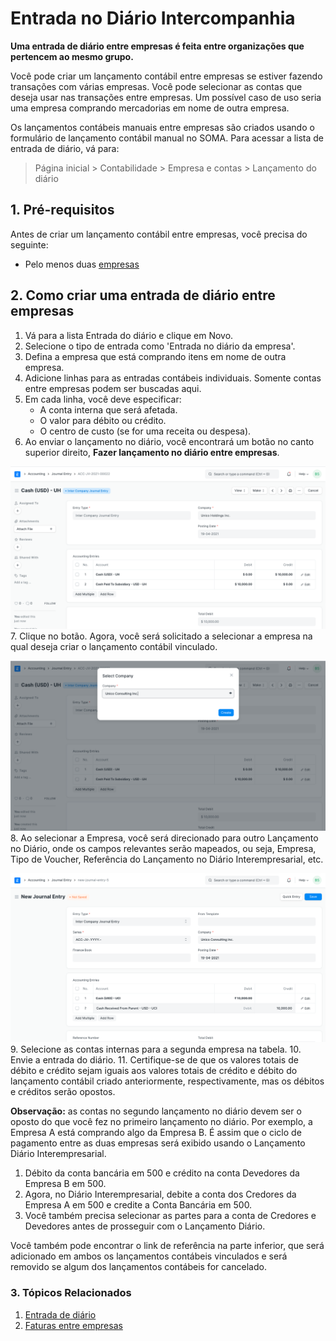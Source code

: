 # Entrada no Diário Intercompanhia


**Uma entrada de diário entre empresas é feita entre organizações que pertencem ao mesmo grupo.**


Você pode criar um lançamento contábil entre empresas se estiver fazendo transações com várias empresas.
Você pode selecionar as contas que deseja usar nas transações entre empresas. Um possível caso de uso seria uma empresa comprando mercadorias em nome de outra empresa.


Os lançamentos contábeis manuais entre empresas são criados usando o formulário de lançamento contábil manual no SOMA. Para acessar a lista de entrada de diário, vá para:



> 
> Página inicial > Contabilidade > Empresa e contas > Lançamento do diário
> 
> 
> 


## 1. Pré-requisitos


Antes de criar um lançamento contábil entre empresas, você precisa do seguinte:


* Pelo menos duas [empresas](/docs/pt/setting-up/company-setup)


## 2. Como criar uma entrada de diário entre empresas


1. Vá para a lista Entrada do diário e clique em Novo.
2. Selecione o tipo de entrada como 'Entrada no diário da empresa'.
3. Defina a empresa que está comprando itens em nome de outra empresa.
4. Adicione linhas para as entradas contábeis individuais. Somente contas entre empresas podem ser buscadas aqui.
5. Em cada linha, você deve especificar:
	* A conta interna que será afetada.
	* O valor para débito ou crédito.
	* O centro de custo (se for uma receita ou despesa).
6. Ao enviar o lançamento no diário, você encontrará um botão no canto superior direito, **Fazer lançamento no diário entre empresas**.


![Inter Company Journal Entry](/files/inter-company-journal-entry.png)
7. Clique no botão. Agora, você será solicitado a selecionar a empresa na qual deseja criar o lançamento contábil vinculado.


![Company Master](/files/select-company-in-inter-company-journal-entry.png)
8. Ao selecionar a Empresa, você será direcionado para outro Lançamento no Diário, onde os campos relevantes serão mapeados, ou seja, Empresa, Tipo de Voucher, Referência do Lançamento no Diário Interempresarial, etc.


![Entrada de diário entre empresas gerada automaticamente](/files/auto-generated-intercompany-journal-entry.png)
9. Selecione as contas internas para a segunda empresa na tabela.
10. Envie a entrada do diário.
11. Certifique-se de que os valores totais de débito e crédito sejam iguais aos valores totais de crédito e débito do lançamento contábil criado anteriormente, respectivamente, mas os débitos e créditos serão opostos.


**Observação:** as contas no segundo lançamento no diário devem ser o oposto do que você fez no primeiro lançamento no diário.
Por exemplo, a Empresa A está comprando algo da Empresa B. É assim que o ciclo de pagamento entre as duas empresas será exibido usando o Lançamento Diário Interempresarial.


1. Débito da conta bancária em 500 e crédito na conta Devedores da Empresa B em 500.
2. Agora, no Diário Interempresarial, debite a conta dos Credores da Empresa A em 500 e credite a Conta Bancária em 500.
3. Você também precisa selecionar as partes para a conta de Credores e Devedores antes de prosseguir com o Lançamento Diário.


Você também pode encontrar o link de referência na parte inferior, que será adicionado em ambos os lançamentos contábeis vinculados e será removido se algum dos lançamentos contábeis for cancelado.


### 3. Tópicos Relacionados


1. [Entrada de diário](/docs/pt/accounts/journal-entry)
2. [Faturas entre empresas](/docs/pt/accounts/inter-company-invoices)

